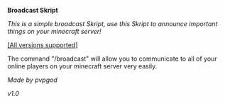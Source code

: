 **Broadcast Skript**

*This is a simple broadcast Skript, use this Skript to announce important things on your minecraft server!*

<ins>[All versions supported]</ins>

The command "/broadcast" will allow you to communicate to all of your online players on your minecraft server very easily.

*Made by pvpgod*

*v1.0*
